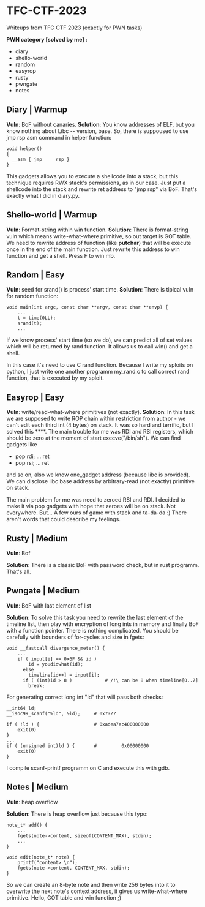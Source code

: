 # TFC-CTF-2023
Writeups from TFC CTF 2023 (exactly for PWN tasks)

**PWN category [solved by me] :**
- diary
- shello-world
- random
- easyrop
- rusty
- pwngate
- notes

## Diary | Warmup
**Vuln**: BoF without canaries.
**Solution**: You know addresses of ELF, but you know nothing about Libc -- version, base. So, there is suppoused to use jmp rsp asm command in helper function:

    void helper()
    {
      __asm { jmp     rsp }
    }

This gadgets allows you to execute a shellcode into a stack, but this technique requires  RWX stack's permissions, as in our case. Just put a shellcode into the stack and rewrite ret address to "jmp rsp" via BoF. That's exactly what I did in diary.py.

## Shello-world | Warmup
**Vuln**: Format-string within win function.
**Solution**: There is format-string vuln which means write-what-where primitive, so out target is GOT table. We need to rewrite address of function (like **putchar**) that will be execute once in the end of the main function. Just rewrite this address to win function and get a shell. Press F to win mb.

## Random | Easy
**Vuln**: seed for srand() is process' start time.
**Solution**: There is tipical vuln for random function:

    void main(int argc, const char **argv, const char **envp) {
	    ...
	    t = time(0LL);
	    srand(t);
	    ...

If we know process' start time (so we do), we can predict all of set values which will be returned by rand function. It allows us to call win() and get a shell.

In this case it's need to use C rand function. Because I write my sploits on python, I just write one another programm my_rand.c to call correct rand function, that is executed by my sploit.

## Easyrop | Easy
**Vuln**: write/read-what-where primitives (not exactly).
**Solution**: In this task we are supposed to write ROP chain within restriction from author - we can't edit each third int (4 bytes) on stack. It was so hard and terrific, but I solved this ****. The main trouble for me was RDI and RSI registers, which should be zero at the moment of start execve("/bin/sh"). We can find gadgets like
- pop rdi; ... ret
- pop rsi; ... ret

and so on, also we know one_gadget address (because libc is provided). We can disclose libc base address by arbitrary-read (not exactly) primitive on stack.

The main problem for me was need to zeroed RSI and RDI. I decided to make it via pop gadgets with hope that zeroes will be on stack. Not everywhere. But... A few ours of game with stack and ta-da-da :) There aren't words that could describe my feelings.
  
## Rusty | Medium
**Vuln**: Bof

**Solution**: There is a classic BoF with password check, but in rust programm. That's all.

## Pwngate | Medium
**Vuln**: BoF with last element of list

**Solution**: To solve this task you need to rewrite the last element of the timeline list, then play with encryption of long ints in memory and finally BoF with a function pointer. There is nothing complicated.
You should be carefully with bounders of for-cycles and size in fgets:

    void __fastcall divergence_meter() {
	    ...
	    if ( input[i] == 0x6F && id )
	        id = youdidwhat(id);
	      else
	        timeline[id++] = input[i];
	      if ( (int)id > 8 )			# /!\ can be 8 when timeline[0..7]
	        break;
For generating correct long int "ld" that will pass both checks:

    __int64 ld;
    __isoc99_scanf("%ld", &ld);		# 0x????
    
    if ( !ld ) {					# 0xadea7ac400000000
	    exit(0)
	}
	...
	if ( (unsigned int)ld ) {		# 		  0x00000000
	    exit(0)
	}
    
I compile scanf-printf programm on C and execute this with gdb.
 
## Notes | Medium
**Vuln**: heap overflow

**Solution**: There is heap overflow just because this typo:

    note_t* add() {
	    ...
	    fgets(note->content, sizeof(CONTENT_MAX), stdin);
	    ...
	}
	
	void edit(note_t* note) {
	    printf("content> \n");
	    fgets(note->content, CONTENT_MAX, stdin);
	}

So we can create an 8-byte note and then write 256 bytes into it to overwrite the next note's context address, it gives us write-what-where primitive. Hello, GOT table and win function ;)